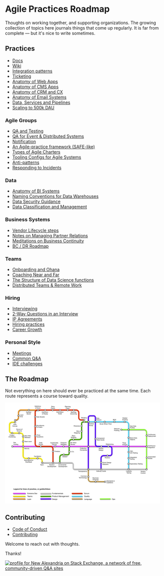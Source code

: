 # Agile Practices Roadmap

Thoughts on working together, and supporting organizations.  The growing collection of topics here journals things that come up regularly.  It is far from complete — but it's nice to write sometimes. 


## Practices

* [Docs](/docs-best-practices.md)
* [Wiki](wiki-best-practices.md)
* [Integration patterns](integration-best-practices.md)
* [Ticketing](ticketing-best-practices.md)
* [Anatomy of Web Apps](web-app-anatomy-best-practices.md)
* [Anatomy of CMS Apps](cms-anatomy-best-practices.md)
* [Anatomy of CRM and CX](crm-anatomy-best-practices.md)
* [Anatomy of Email Systems](email-engagement-anatomy.md)
* [Data, Services and Pipelines](data-science.md)
* [Scaling to 500k DAU](questions-and-answers/Scaling-a-Rails-Platform-Services.md)

### Agile Groups
* [QA and Testing](qa-test-framework.md)
* [QA for Event & Distributed Systems](qa-evented-framework.md)
* [Notification](notification-practices.md)
* [An Agile-practice framework (SAFE-like)](agile-planning-practices.md)
* [Types of Agile Charters](agile-charter-types.md)
* [Tooling Configs for Agile Systems](agile-configuration.md)
* [Anti-patterns](agile-anti-patterns.md)
* [Responding to Incidents](incident-response.md)

### Data
* [Anatomy of BI Systems](bi-anatomy-best-practices.md)
* [Naming Conventions for Data Warehouses](data-warehouse-naming-conventions.md)
* [Data Security Guidance](data-security.md)
* [Data Classification and Management](data-classification.md)

### Business Systems
* [Vendor Lifecycle steps](vendor-lifecycle.md)
* [Notes on Managing Partner Relations](partners-and-accounts.md)
* [Meditations on Business Continuity](business-continuity.md)
* [BC / DR Roadmap](business-continuity-disaster-recovery-roadmap.md)


### Teams
* [Onboarding and Ohana](onboarding.md)
* [Coaching Near and Far](career-coaching-training.md)
* [The Structure of Data Science functions](data-science.md)
* [Distributed Teams & Remote Work](remote-work.md)


### Hiring
* [Interviewing](interviewing.md)
* [2-Way Questions in an Interview](interviewing-two-way-questions.md)
* [IP Agreements](ip-agreements.md)
* [Hiring practices](hiring.md)
* [Career Growth](career-ladder.md)



### Personal Style

* [Meetings](questions-and-answers/personal-inventory.md)
* [Common Q&A](questions-and-answers/eng-leadership-questions-answers.md)
* [IDE challenges](ide-anatomy.md)

## The Roadmap

Not everything on here should ever be practiced at the same time.  Each route represents a course toward quality.  

![](assets/Agile-Underground.jpg)

## Contributing

* [Code of Conduct](CODE_OF_CONDUCT.md)
* [Contributing](CONTRIBUTING.md)

Welcome to reach out with thoughts.


Thanks!

<a href="https://stackexchange.com/users/97237"><img src="https://stackexchange.com/users/flair/97237.png" width="208" height="58" alt="profile for New Alexandria on Stack Exchange, a network of free, community-driven Q&amp;A sites" title="profile for New Alexandria on Stack Exchange, a network of free, community-driven Q&amp;A sites"></a>
